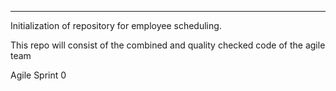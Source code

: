 ----------------------------------------------------------------------------
Initialization of repository for employee scheduling.

This repo will consist of the combined and quality checked code of the agile team

Agile Sprint 0